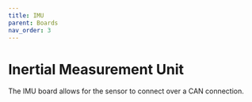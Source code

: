 ```yaml
---
title: IMU
parent: Boards
nav_order: 3
---
```


# Inertial Measurement Unit
The IMU board allows for the sensor to connect over a CAN connection.